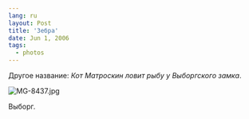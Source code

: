 ```yaml
---
lang: ru
layout: Post
title: 'Зебра'
date: Jun 1, 2006
tags:
  - photos
---
```


Другое название: *Кот Матроскин ловит рыбу у Выборгского замка*.

![MG-8437.jpg](upload://MG-8437.jpg)

Выборг.
